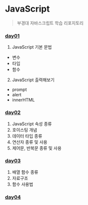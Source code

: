 # JavaScript
> 부경대 자바스크립트 학습 리포지토리 


### [day01](https://github.com/king-dong-gun/JavaScript/blob/main/src/md/day01.md)

1. JavaScript 기본 문법
  - 변수
  - 타입
  - 함수
2. JavaScript 출력해보기
  - prompt
  - alert
  - innerHTML

### [day02](https://github.com/king-dong-gun/JavaScript/blob/main/src/md/day02.md)

1. JavaScript 속성 종류
2. 호이스팅 개념
3. 데이터 타입 종류
4. 연산자 종류 및 사용
5. 제어문, 반복문 종류 및 사용

### [day03](https://github.com/king-dong-gun/JavaScript/blob/main/src/md/day03.md)

1. 배열 함수 종류
2. 자료구조
3. 함수 사용법

### [day04](https://github.com/king-dong-gun/JavaScript/blob/main/src/md/day04.md)